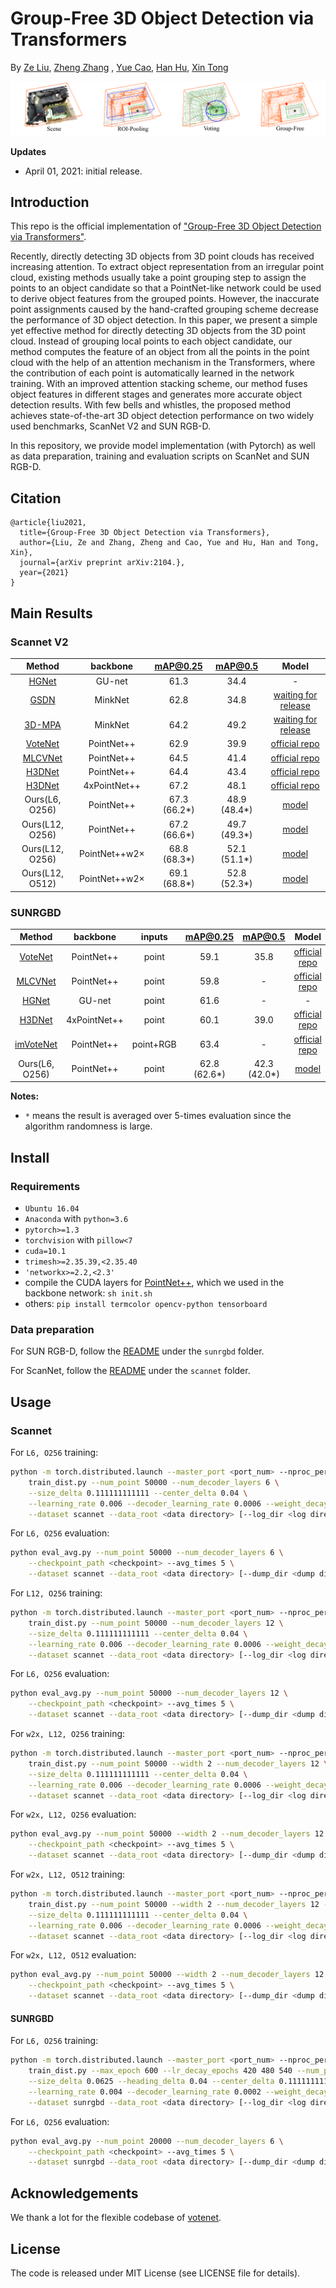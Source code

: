 # Group-Free 3D Object Detection via Transformers

By [Ze Liu](https://github.com/zeliu98), [Zheng Zhang](https://github.com/stupidZZ)
, [Yue Cao](https://github.com/caoyue10), [Han Hu](https://github.com/ancientmooner), [Xin Tong](http://www.xtong.info/)

![teaser](doc/teaser.png)

**Updates**

- April 01, 2021: initial release.

## Introduction

This repo is the official implementation
of ["Group-Free 3D Object Detection via Transformers"](https://arxiv.org/abs/2104.).

Recently, directly detecting 3D objects from 3D point clouds has received increasing attention. To extract object
representation from an irregular point cloud, existing methods usually take a point grouping step to assign the points
to an object candidate so that a PointNet-like network could be used to derive object features from the grouped points.
However, the inaccurate point assignments caused by the hand-crafted grouping scheme decrease the performance of 3D
object detection. In this paper, we present a simple yet effective method for directly detecting 3D objects from the 3D
point cloud. Instead of grouping local points to each object candidate, our method computes the feature of an object
from all the points in the point cloud with the help of an attention mechanism in the Transformers, where the
contribution of each point is automatically learned in the network training. With an improved attention stacking scheme,
our method fuses object features in different stages and generates more accurate object detection results. With few
bells and whistles, the proposed method achieves state-of-the-art 3D object detection performance on two widely used
benchmarks, ScanNet V2 and SUN RGB-D.

In this repository, we provide model implementation (with Pytorch) as well as data preparation, training and evaluation
scripts on ScanNet and SUN RGB-D.

## Citation

```
@article{liu2021,
  title={Group-Free 3D Object Detection via Transformers},
  author={Liu, Ze and Zhang, Zheng and Cao, Yue and Hu, Han and Tong, Xin},
  journal={arXiv preprint arXiv:2104.},
  year={2021}
}
```

## Main Results

### Scannet V2

|Method | backbone | mAP@0.25 | mAP@0.5 | Model |
|:---:|:---:|:---:|:---:|:---:|
|[HGNet](https://openaccess.thecvf.com/content_CVPR_2020/papers/Chen_A_Hierarchical_Graph_Network_for_3D_Object_Detection_on_Point_CVPR_2020_paper.pdf)| GU-net| 61.3 | 34.4 | - |
|[GSDN](https://arxiv.org/pdf/2006.12356.pdf)| MinkNet | 62.8 | 34.8 | [waiting for release](https://github.com/jgwak/GSDN) |
|[3D-MPA](https://arxiv.org/abs/2003.13867)| MinkNet | 64.2 | 49.2 |  [waiting for release](https://github.com/francisengelmann/3D-MPA) |
|[VoteNet](https://arxiv.org/abs/1904.09664) | PointNet++ | 62.9 | 39.9 | [official repo](https://github.com/facebookresearch/votenet) |
|[MLCVNet](https://arxiv.org/abs/2004.05679) | PointNet++ | 64.5 | 41.4 | [official repo](https://github.com/NUAAXQ/MLCVNet) |
|[H3DNet](https://arxiv.org/abs/2006.05682) | PointNet++ | 64.4 | 43.4 | [official repo](https://github.com/zaiweizhang/H3DNet) |
|[H3DNet](https://arxiv.org/abs/2006.05682) | 4xPointNet++ | 67.2| 48.1 | [official repo](https://github.com/zaiweizhang/H3DNet) |
| Ours(L6, O256) | PointNet++ | 67.3 (66.2*) | 48.9 (48.4*) |[model](https://drive.google.com/file/d/1aS3vsHtg1QU0yFGPa_-kdBmfGR7VTvY0/view?usp=sharing)|
| Ours(L12, O256) | PointNet++ | 67.2 (66.6*) | 49.7 (49.3*) |[model](https://drive.google.com/file/d/1IMaSW3GbXSKdDRnO_r60AiJaDEKkqAv8/view?usp=sharing)|
| Ours(L12, O256) | PointNet++w2× |68.8 (68.3*) | 52.1 (51.1*) |[model](https://drive.google.com/file/d/1V6sFLFcqsp7YJ3-9AV2NqUhEGVkuNGWT/view?usp=sharing)|
| Ours(L12, O512) | PointNet++w2× | 69.1 (68.8*) |52.8 (52.3*) |[model](https://drive.google.com/file/d/16NAEZqxPdBkxW7GGKGHe4-nDtfqL1htE/view?usp=sharing)|

### SUNRGBD

|Method | backbone | inputs | mAP@0.25 | mAP@0.5 | Model |
|:---:|:---:|:---:|:---:|:---:|:---:|
|[VoteNet](https://arxiv.org/abs/1904.09664)| PointNet++ |point | 59.1 | 35.8 |[official repo](https://github.com/facebookresearch/votenet)|
|[MLCVNet](https://arxiv.org/abs/2004.05679)|PointNet++ | point | 59.8 | - | [official repo](https://github.com/NUAAXQ/MLCVNet) |
|[HGNet](https://openaccess.thecvf.com/content_CVPR_2020/papers/Chen_A_Hierarchical_Graph_Network_for_3D_Object_Detection_on_Point_CVPR_2020_paper.pdf)| GU-net |point | 61.6 |-|-|
|[H3DNet](https://arxiv.org/abs/2006.05682) | 4xPointNet++ |point | 60.1 | 39.0 | [official repo](https://github.com/zaiweizhang/H3DNet) |
|[imVoteNet](https://arxiv.org/abs/2001.10692)|PointNet++|point+RGB| 63.4 | - |  [official repo](https://github.com/facebookresearch/imvotenet)|
| Ours(L6, O256)| PointNet++ | point | 62.8 (62.6*) | 42.3 (42.0*) |[model](https://drive.google.com/file/d/1uVQS3jtPQ6osZXPpydEcsoTt51TPqhMs/view?usp=sharing) |

**Notes:**

- `*` means the result is averaged over 5-times evaluation since the algorithm randomness is large.

## Install

### Requirements

- `Ubuntu 16.04`
- `Anaconda` with `python=3.6`
- `pytorch>=1.3`
- `torchvision` with  `pillow<7`
- `cuda=10.1`
- `trimesh>=2.35.39,<2.35.40`
- `'networkx>=2.2,<2.3'`
- compile the CUDA layers for [PointNet++](http://arxiv.org/abs/1706.02413), which we used in the backbone
  network: `sh init.sh`
- others: `pip install termcolor opencv-python tensorboard`

### Data preparation

For SUN RGB-D, follow the [README](./sunrgbd/README.md) under the `sunrgbd` folder.

For ScanNet, follow the [README](./scannet/README.md) under the `scannet` folder.

## Usage

### Scannet

For `L6, O256` training:

```bash
python -m torch.distributed.launch --master_port <port_num> --nproc_per_node <num_of_gpus_to_use> \
    train_dist.py --num_point 50000 --num_decoder_layers 6 \
    --size_delta 0.111111111111 --center_delta 0.04 \
    --learning_rate 0.006 --decoder_learning_rate 0.0006 --weight_decay 0.0005 \
    --dataset scannet --data_root <data directory> [--log_dir <log directory>]
```

For `L6, O256` evaluation:

```bash
python eval_avg.py --num_point 50000 --num_decoder_layers 6 \
    --checkpoint_path <checkpoint> --avg_times 5 \
    --dataset scannet --data_root <data directory> [--dump_dir <dump directory>]
```

For `L12, O256` training:

```bash
python -m torch.distributed.launch --master_port <port_num> --nproc_per_node <num_of_gpus_to_use> \
    train_dist.py --num_point 50000 --num_decoder_layers 12 \
    --size_delta 0.111111111111 --center_delta 0.04 \
    --learning_rate 0.006 --decoder_learning_rate 0.0006 --weight_decay 0.0005 \
    --dataset scannet --data_root <data directory> [--log_dir <log directory>]
```

For `L6, O256` evaluation:

```bash
python eval_avg.py --num_point 50000 --num_decoder_layers 12 \
    --checkpoint_path <checkpoint> --avg_times 5 \
    --dataset scannet --data_root <data directory> [--dump_dir <dump directory>]
```

For `w2x, L12, O256` training:

```bash
python -m torch.distributed.launch --master_port <port_num> --nproc_per_node <num_of_gpus_to_use> \
    train_dist.py --num_point 50000 --width 2 --num_decoder_layers 12 \
    --size_delta 0.111111111111 --center_delta 0.04 \
    --learning_rate 0.006 --decoder_learning_rate 0.0006 --weight_decay 0.0005 \
    --dataset scannet --data_root <data directory> [--log_dir <log directory>]
```

For `w2x, L12, O256` evaluation:

```bash
python eval_avg.py --num_point 50000 --width 2 --num_decoder_layers 12 \
    --checkpoint_path <checkpoint> --avg_times 5 \
    --dataset scannet --data_root <data directory> [--dump_dir <dump directory>]
```

For `w2x, L12, O512` training:

```bash
python -m torch.distributed.launch --master_port <port_num> --nproc_per_node <num_of_gpus_to_use> \
    train_dist.py --num_point 50000 --width 2 --num_decoder_layers 12 --num_target 512 \
    --size_delta 0.111111111111 --center_delta 0.04 \
    --learning_rate 0.006 --decoder_learning_rate 0.0006 --weight_decay 0.0005 \
    --dataset scannet --data_root <data directory> [--log_dir <log directory>]
```

For `w2x, L12, O512` evaluation:

```bash
python eval_avg.py --num_point 50000 --width 2 --num_decoder_layers 12 --num_target 512 \
    --checkpoint_path <checkpoint> --avg_times 5 \
    --dataset scannet --data_root <data directory> [--dump_dir <dump directory>]
```

#### SUNRGBD

For `L6, O256` training:

```bash
python -m torch.distributed.launch --master_port <port_num> --nproc_per_node <num_of_gpus_to_use> \
    train_dist.py --max_epoch 600 --lr_decay_epochs 420 480 540 --num_point 20000 --num_decoder_layers 6 \
    --size_delta 0.0625 --heading_delta 0.04 --center_delta 0.1111111111111 \
    --learning_rate 0.004 --decoder_learning_rate 0.0002 --weight_decay 0.00000001 --query_points_generator_loss_coef 0.2 --obj_loss_coef 0.4 \
    --dataset sunrgbd --data_root <data directory> [--log_dir <log directory>]
```

For `L6, O256` evaluation:

```bash
python eval_avg.py --num_point 20000 --num_decoder_layers 6 \
    --checkpoint_path <checkpoint> --avg_times 5 \
    --dataset sunrgbd --data_root <data directory> [--dump_dir <dump directory>]
```

## Acknowledgements

We thank a lot for the flexible codebase of [votenet](https://github.com/facebookresearch/votenet).

## License

The code is released under MIT License (see LICENSE file for details).
